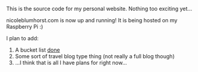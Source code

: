 This is the source code for my personal website.  Nothing too exciting yet...

nicoleblumhorst.com is now up and running! It is being hosted on my Raspberry Pi :)

I plan to add:
1. A bucket list [done](http://nicoleblumhorst.com/bucketList)
2. Some sort of travel blog type thing (not really a full blog though)
3. ...I think that is all I have plans for right now...
